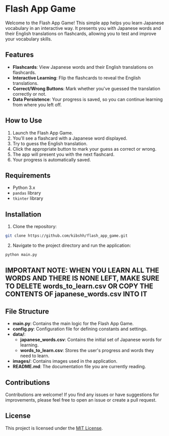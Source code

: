 # Flash App Game

Welcome to the Flash App Game! This simple app helps you learn Japanese vocabulary in an interactive way. It presents you with Japanese words and their English translations on flashcards, allowing you to test and improve your vocabulary skills.

## Features

- **Flashcards**: View Japanese words and their English translations on flashcards.
- **Interactive Learning**: Flip the flashcards to reveal the English translations.
- **Correct/Wrong Buttons**: Mark whether you've guessed the translation correctly or not.
- **Data Persistence**: Your progress is saved, so you can continue learning from where you left off.

## How to Use

1. Launch the Flash App Game.
2. You'll see a flashcard with a Japanese word displayed.
3. Try to guess the English translation.
4. Click the appropriate button to mark your guess as correct or wrong.
5. The app will present you with the next flashcard.
6. Your progress is automatically saved.

## Requirements

- Python 3.x
- `pandas` library
- `tkinter` library

## Installation

1. Clone the repository:

```bash
git clone https://github.com/kibshh/flash_app_game.git
```

2. Navigate to the project directory and run the application:

```bash
python main.py
```

## IMPORTANT NOTE: WHEN YOU LEARN ALL THE WORDS AND THERE IS NONE LEFT, MAKE SURE TO DELETE words_to_learn.csv OR COPY THE CONTENTS OF japanese_words.csv INTO IT

## File Structure

- **main.py**: Contains the main logic for the Flash App Game.
- **config.py**: Configuration file for defining constants and settings.
- **data/**:
  - **japanese_words.csv**: Contains the initial set of Japanese words for learning.
  - **words_to_learn.csv**: Stores the user's progress and words they need to learn.
- **images/**: Contains images used in the application.
- **README.md**: The documentation file you are currently reading.

## Contributions

Contributions are welcome! If you find any issues or have suggestions for improvements, please feel free to open an issue or create a pull request.

## License

This project is licensed under the [MIT License](LICENSE).
